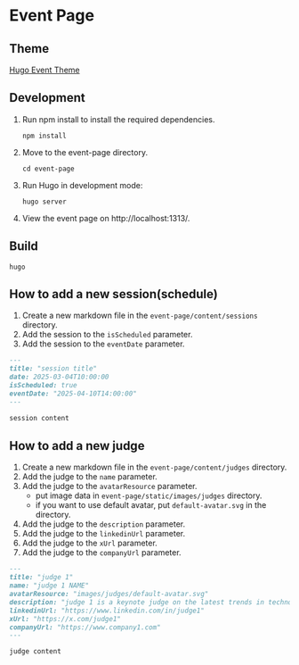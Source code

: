 # Event Page

## Theme

[Hugo Event Theme](https://github.com/medialesson/hugo-theme-event)

## Development

1. Run npm install to install the required dependencies.
    ```shell
    npm install
    ```
2. Move to the event-page directory.

    ```shell
    cd event-page
    ```

3. Run Hugo in development mode:
    ```shell
    hugo server
    ```
4. View the event page on http://localhost:1313/.

## Build

```shell
hugo
```

## How to add a new session(schedule)

1. Create a new markdown file in the `event-page/content/sessions` directory.
2. Add the session to the `isScheduled` parameter.
3. Add the session to the `eventDate` parameter.

```markdown
---
title: "session title"
date: 2025-03-04T10:00:00
isScheduled: true
eventDate: "2025-04-10T14:00:00"
---

session content
```

## How to add a new judge

1. Create a new markdown file in the `event-page/content/judges` directory.
2. Add the judge to the `name` parameter.
3. Add the judge to the `avatarResource` parameter.
    - put image data in `event-page/static/images/judges` directory.
    - if you want to use default avatar, put `default-avatar.svg` in the directory.
4. Add the judge to the `description` parameter.
5. Add the judge to the `linkedinUrl` parameter.
6. Add the judge to the `xUrl` parameter.
7. Add the judge to the `companyUrl` parameter.

```markdown
---
title: "judge 1"
name: "judge 1 NAME"
avatarResource: "images/judges/default-avatar.svg"
description: "judge 1 is a keynote judge on the latest trends in technology and innovation."
linkedinUrl: "https://www.linkedin.com/in/judge1"
xUrl: "https://x.com/judge1"
companyUrl: "https://www.company1.com"
---

judge content
```
